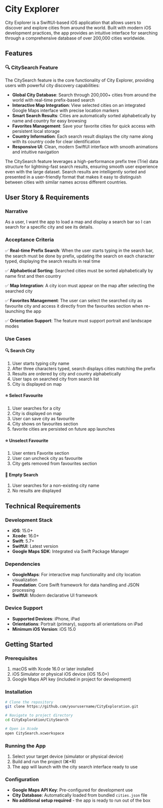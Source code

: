 # City Explorer

City Explorer is a SwiftUI-based iOS application that allows users to discover and explore cities from around the world. Built with modern iOS development practices, the app provides an intuitive interface for searching through a comprehensive database of over 200,000 cities worldwide.

## Features

### 🔍 CitySearch Feature

The CitySearch feature is the core functionality of City Explorer, providing users with powerful city discovery capabilities:

- **Global City Database**: Search through 200,000+ cities from around the world with real-time prefix-based search
- **Interactive Map Integration**: View selected cities on an integrated Google Maps interface with precise location markers
- **Smart Search Results**: Cities are automatically sorted alphabetically by name and country for easy browsing
- **Favorites Management**: Save your favorite cities for quick access with persistent local storage
- **Country Information**: Each search result displays the city name along with its country code for clear identification
- **Responsive UI**: Clean, modern SwiftUI interface with smooth animations and intuitive navigation

The CitySearch feature leverages a high-performance prefix tree (Trie) data structure for lightning-fast search results, ensuring smooth user experience even with the large dataset. Search results are intelligently sorted and presented in a user-friendly format that makes it easy to distinguish between cities with similar names across different countries.

## User Story & Requirements

### Narrative
As a user, I want the app to load a map and display a search bar so I can search for a specific city and see its details.

### Acceptance Criteria
✅ **Real-time Prefix Search**: When the user starts typing in the search bar, the search must be done by prefix, updating the search on each character typed, displaying the search results in real time

✅ **Alphabetical Sorting**: Searched cities must be sorted alphabetically by name first and then country

✅ **Map Integration**: A city icon must appear on the map after selecting the searched city

✅ **Favorites Management**: The user can select the searched city as favourite city and access it directly from the favourites section when re-launching the app

✅ **Orientation Support**: The feature must support portrait and landscape modes

### Use Cases

#### 🔍 Search City
1. User starts typing city name
2. After three characters typed, search displays cities matching the prefix
3. Results are ordered by city and country alphabetically  
4. User taps on searched city from search list
5. City is displayed on map

#### ⭐ Select Favourite
1. User searches for a city
2. City is displayed on map
3. User can save city as favourite
4. City shows on favourites section
4. favorite cities are persisted on future app launches

#### ⭐ Unselect Favourite
1. User enters Favorite section
2. User can uncheck city as favourite
3. City gets removed from favourites section

#### 🚫 Empty Search
1. User searches for a non-existing city name
2. No results are displayed

## Technical Requirements

### Development Stack
- **iOS**: 15.0+
- **Xcode**: 16.0+
- **Swift**: 5.7+
- **SwiftUI**: Latest version
- **Google Maps SDK**: Integrated via Swift Package Manager

### Dependencies
- **GoogleMaps**: For interactive map functionality and city location visualization
- **Foundation**: Core Swift framework for data handling and JSON processing
- **SwiftUI**: Modern declarative UI framework

### Device Support
- **Supported Devices**: iPhone, iPad
- **Orientations**: Portrait (primary), supports all orientations on iPad
- **Minimum iOS Version**: iOS 15.0

## Getting Started

### Prerequisites
1. macOS with Xcode 16.0 or later installed
2. iOS Simulator or physical iOS device (iOS 15.0+)
3. Google Maps API key (included in project for development)

### Installation
```bash
# Clone the repository
git clone https://github.com/yourusername/CityExploration.git

# Navigate to project directory
cd CityExploration/CitySearch

# Open in Xcode
open CitySearch.xcworkspace
```

### Running the App
1. Select your target device (simulator or physical device)
2. Build and run the project (⌘+R)
3. The app will launch with the city search interface ready to use

### Configuration
- **Google Maps API Key**: Pre-configured for development use
- **City Database**: Automatically loaded from bundled `cities.json` file
- **No additional setup required** - the app is ready to run out of the box

